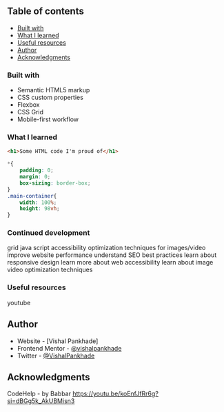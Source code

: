 
## Table of contents

  - [Built with](#built-with)
  - [What I learned](#what-i-learned)
  - [Useful resources](#useful-resources)
- [Author](#author)
- [Acknowledgments](#acknowledgments)



### Built with

- Semantic HTML5 markup
- CSS custom properties
- Flexbox
- CSS Grid
- Mobile-first workflow

### What I learned

```html
<h1>Some HTML code I'm proud of</h1>
```
```css
*{
    padding: 0;
    margin: 0;
    box-sizing: border-box;
}
.main-container{
    width: 100%;
    height: 98vh;
}
```



### Continued development

grid 
java script
accessibility
optimization techniques for images/video
improve website performance
understand SEO best practices
learn about responsive design
learn more about web accessibility
learn about image video optimization techniques


### Useful resources

youtube

## Author

- Website - [Vishal Pankhade]
- Frontend Mentor - [@vishalpankhade](https://www.frontendmentor.io/profile/@vishalpankhade)
- Twitter - [@VishalPankhade](https://www.twitter.com/@VishalPankhade)


## Acknowledgments


CodeHelp - by Babbar
 https://youtu.be/koEnfJfRr6g?si=dBGg5k_AkUBMisn3